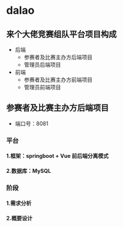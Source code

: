 # dalao
## 来个大佬竞赛组队平台项目构成
- 后端
    - 参赛者及比赛主办方后端项目
    - 管理员后端项目
- 前端
    - 参赛者及比赛主办方前端项目
    - 管理员前端项目

## 参赛者及比赛主办方后端项目
   - 端口号：8081


### 平台
#### 1.框架：springboot + Vue 前后端分离模式
#### 2.数据库：MySQL

### 阶段 
#### 1.需求分析
#### 2.概要设计

 
